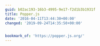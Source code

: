 ```yaml
---
guid: b02ac193-16b3-4995-9e17-f2d1b3b1931f
title: Popper.js
date: '2016-04-11T13:44:30+00:00'
changed: '2019-09-24T14:35:50+00:00'


bookmark_of: 'https://popper.js.org/'
---
```




